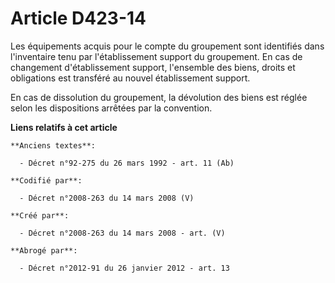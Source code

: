 # Article D423-14

Les équipements acquis pour le compte du groupement sont identifiés dans l'inventaire tenu par l'établissement support du
groupement. En cas de changement d'établissement support, l'ensemble des biens, droits et obligations est transféré au nouvel
établissement support.

En cas de dissolution du groupement, la dévolution des biens est réglée selon les dispositions arrêtées par la convention.

**Liens relatifs à cet article**

	**Anciens textes**:

	  - Décret n°92-275 du 26 mars 1992 - art. 11 (Ab)

	**Codifié par**:

	  - Décret n°2008-263 du 14 mars 2008 (V)

	**Créé par**:

	  - Décret n°2008-263 du 14 mars 2008 - art. (V)

	**Abrogé par**:

	  - Décret n°2012-91 du 26 janvier 2012 - art. 13
